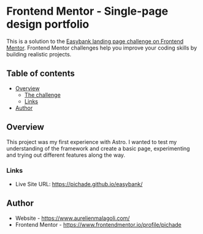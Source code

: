 # Frontend Mentor - Single-page design portfolio

This is a solution to the [Easybank landing page challenge on Frontend Mentor](https://www.frontendmentor.io/challenges/easybank-landing-page-WaUhkoDN). Frontend Mentor challenges help you improve your coding skills by building realistic projects. 

## Table of contents

- [Overview](#overview)
  - [The challenge](#the-challenge)
  - [Links](#links)
- [Author](#author)

## Overview
This project was my first experience with Astro. I wanted to test my understanding of the framework and create a basic page, experimenting and trying out different features along the way.

### Links

- Live Site URL: https://pichade.github.io/easybank/


## Author

- Website - https://www.aurelienmalagoli.com/
- Frontend Mentor - https://www.frontendmentor.io/profile/pichade

